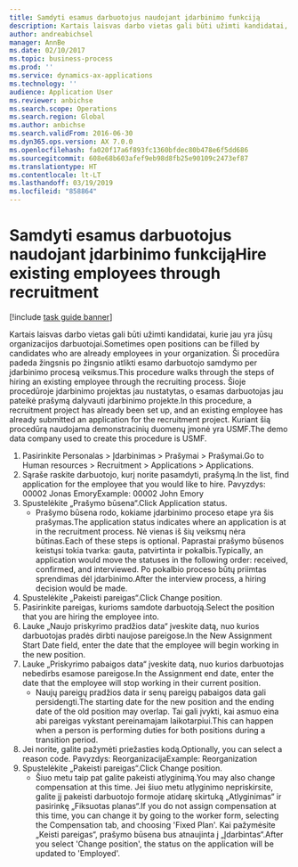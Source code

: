 ```yaml
---
title: Samdyti esamus darbuotojus naudojant įdarbinimo funkciją
description: Kartais laisvas darbo vietas gali būti užimti kandidatai, kurie jau yra jūsų organizacijos darbuotojai.
author: andreabichsel
manager: AnnBe
ms.date: 02/10/2017
ms.topic: business-process
ms.prod: ''
ms.service: dynamics-ax-applications
ms.technology: ''
audience: Application User
ms.reviewer: anbichse
ms.search.scope: Operations
ms.search.region: Global
ms.author: anbichse
ms.search.validFrom: 2016-06-30
ms.dyn365.ops.version: AX 7.0.0
ms.openlocfilehash: fa020f17a6f893fc1360bfdec80b478e6f5dd686
ms.sourcegitcommit: 608e68b603afef9eb98d8fb25e90109c2473ef87
ms.translationtype: HT
ms.contentlocale: lt-LT
ms.lasthandoff: 03/19/2019
ms.locfileid: "858864"
---
```

# <a name="hire-existing-employees-through-recruitment"></a><span data-ttu-id="f9be4-103">Samdyti esamus darbuotojus naudojant įdarbinimo funkciją</span><span class="sxs-lookup"><span data-stu-id="f9be4-103">Hire existing employees through recruitment</span></span>

[!include [task guide banner](../../includes/task-guide-banner.md)]

<span data-ttu-id="f9be4-104">Kartais laisvas darbo vietas gali būti užimti kandidatai, kurie jau yra jūsų organizacijos darbuotojai.</span><span class="sxs-lookup"><span data-stu-id="f9be4-104">Sometimes open positions can be filled by candidates who are already employees in your organization.</span></span> <span data-ttu-id="f9be4-105">Ši procedūra padeda žingsnis po žingsnio atlikti esamo darbuotojo samdymo per įdarbinimo procesą veiksmus.</span><span class="sxs-lookup"><span data-stu-id="f9be4-105">This procedure walks through the steps of hiring an existing employee through the recruiting process.</span></span> <span data-ttu-id="f9be4-106">Šioje procedūroje įdarbinimo projektas jau nustatytas, o esamas darbuotojas jau pateikė prašymą dalyvauti įdarbinimo projekte.</span><span class="sxs-lookup"><span data-stu-id="f9be4-106">In this procedure, a recruitment project has already been set up, and an existing employee has already submitted an application for the recruitment project.</span></span> <span data-ttu-id="f9be4-107">Kuriant šią procedūrą naudojama demonstracinių duomenų įmonė yra USMF.</span><span class="sxs-lookup"><span data-stu-id="f9be4-107">The demo data company used to create this procedure is USMF.</span></span>

1. <span data-ttu-id="f9be4-108">Pasirinkite Personalas > Įdarbinimas > Prašymai > Prašymai.</span><span class="sxs-lookup"><span data-stu-id="f9be4-108">Go to Human resources > Recruitment > Applications > Applications.</span></span>
2. <span data-ttu-id="f9be4-109">Sąraše raskite darbuotojo, kurį norite pasamdyti, prašymą.</span><span class="sxs-lookup"><span data-stu-id="f9be4-109">In the list, find application for the employee that you would like to hire.</span></span> <span data-ttu-id="f9be4-110">Pavyzdys: 00002 Jonas Emory</span><span class="sxs-lookup"><span data-stu-id="f9be4-110">Example:  00002  John Emory</span></span>
3. <span data-ttu-id="f9be4-111">Spustelėkite „Prašymo būsena“.</span><span class="sxs-lookup"><span data-stu-id="f9be4-111">Click Application status.</span></span>
    * <span data-ttu-id="f9be4-112">Prašymo būsena rodo, kokiame įdarbinimo proceso etape yra šis prašymas.</span><span class="sxs-lookup"><span data-stu-id="f9be4-112">The application status indicates where an application is at in the recruitment process.</span></span>  <span data-ttu-id="f9be4-113">Nė vienas iš šių veiksmų nėra būtinas.</span><span class="sxs-lookup"><span data-stu-id="f9be4-113">Each of these steps is optional.</span></span> <span data-ttu-id="f9be4-114">Paprastai prašymo būsenos keistųsi tokia tvarka: gauta, patvirtinta ir pokalbis.</span><span class="sxs-lookup"><span data-stu-id="f9be4-114">Typically, an application would move the statuses in the following order:  received, confirmed, and interviewed.</span></span> <span data-ttu-id="f9be4-115">Po pokalbio proceso būtų priimtas sprendimas dėl įdarbinimo.</span><span class="sxs-lookup"><span data-stu-id="f9be4-115">After the interview process, a hiring decision would be made.</span></span>  
4. <span data-ttu-id="f9be4-116">Spustelėkite „Pakeisti pareigas“.</span><span class="sxs-lookup"><span data-stu-id="f9be4-116">Click Change position.</span></span>
5. <span data-ttu-id="f9be4-117">Pasirinkite pareigas, kurioms samdote darbuotoją.</span><span class="sxs-lookup"><span data-stu-id="f9be4-117">Select the position that you are hiring the employee into.</span></span>
6. <span data-ttu-id="f9be4-118">Lauke „Naujo priskyrimo pradžios data“ įveskite datą, nuo kurios darbuotojas pradės dirbti naujose pareigose.</span><span class="sxs-lookup"><span data-stu-id="f9be4-118">In the New Assignment Start Date field, enter the date that the employee will begin working in the new position.</span></span>  
7. <span data-ttu-id="f9be4-119">Lauke „Priskyrimo pabaigos data“ įveskite datą, nuo kurios darbuotojas nebedirbs esamose pareigose.</span><span class="sxs-lookup"><span data-stu-id="f9be4-119">In the Assignment end date, enter the date that the employee will stop working in their current position.</span></span>
    * <span data-ttu-id="f9be4-120">Naujų pareigų pradžios data ir senų pareigų pabaigos data gali persidengti.</span><span class="sxs-lookup"><span data-stu-id="f9be4-120">The starting date for the new position and the ending date of the old position may overlap.</span></span> <span data-ttu-id="f9be4-121">Tai gali įvykti, kai asmuo eina abi pareigas vykstant pereinamajam laikotarpiui.</span><span class="sxs-lookup"><span data-stu-id="f9be4-121">This can happen when a person is performing duties for both positions during a transition period.</span></span>  
8. <span data-ttu-id="f9be4-122">Jei norite, galite pažymėti priežasties kodą.</span><span class="sxs-lookup"><span data-stu-id="f9be4-122">Optionally, you can select a reason code.</span></span> <span data-ttu-id="f9be4-123">Pavyzdys: Reorganizacija</span><span class="sxs-lookup"><span data-stu-id="f9be4-123">Example: Reorganization</span></span>
9. <span data-ttu-id="f9be4-124">Spustelėkite „Pakeisti pareigas“.</span><span class="sxs-lookup"><span data-stu-id="f9be4-124">Click Change position.</span></span>
    * <span data-ttu-id="f9be4-125">Šiuo metu taip pat galite pakeisti atlyginimą.</span><span class="sxs-lookup"><span data-stu-id="f9be4-125">You may also change compensation at this time.</span></span> <span data-ttu-id="f9be4-126">Jei šiuo metu atlyginimo nepriskirsite, galite jį pakeisti darbuotojo formoje atidarę skirtuką „Atlyginimas“ ir pasirinkę „Fiksuotas planas“.</span><span class="sxs-lookup"><span data-stu-id="f9be4-126">If you do not assign compensation at this time, you can change it by going to the worker form, selecting the Compensation tab, and choosing 'Fixed Plan'.</span></span> <span data-ttu-id="f9be4-127">Kai pažymėsite „Keisti pareigas“, prašymo būsena bus atnaujinta į „Įdarbintas“.</span><span class="sxs-lookup"><span data-stu-id="f9be4-127">After you select 'Change position', the status on the application will be updated to 'Employed'.</span></span>  

